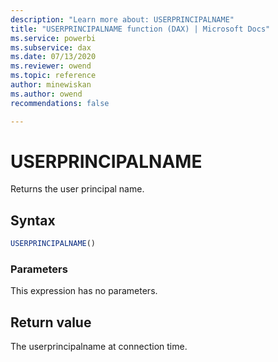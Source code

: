 ```yaml
---
description: "Learn more about: USERPRINCIPALNAME"
title: "USERPRINCIPALNAME function (DAX) | Microsoft Docs"
ms.service: powerbi 
ms.subservice: dax 
ms.date: 07/13/2020
ms.reviewer: owend
ms.topic: reference
author: minewiskan
ms.author: owend 
recommendations: false

---
```

# USERPRINCIPALNAME

Returns the user principal name.
  
## Syntax  
  
```js
USERPRINCIPALNAME()  
```
  
### Parameters  

This expression has no parameters.
  
## Return value

The userprincipalname at connection time.
